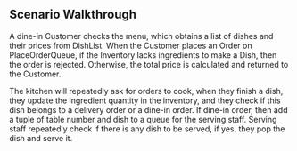 ## Scenario Walkthrough
A dine-in Customer checks the menu, which obtains a list of dishes and their prices from DishList. When the Customer
places an Order on PlaceOrderQueue, if the Inventory lacks ingredients to make a Dish, then the order is rejected.
Otherwise, the total price is calculated and returned to the Customer.

The kitchen will repeatedly ask for orders to cook, when they finish a dish, they update the ingredient quantity in
the inventory, and they check if this dish belongs to a delivery order or a dine-in order. If dine-in order, then add
a tuple of table number and dish to a queue for the serving staff. Serving staff repeatedly check if there is any
dish to be served, if yes, they pop the dish and serve it.  